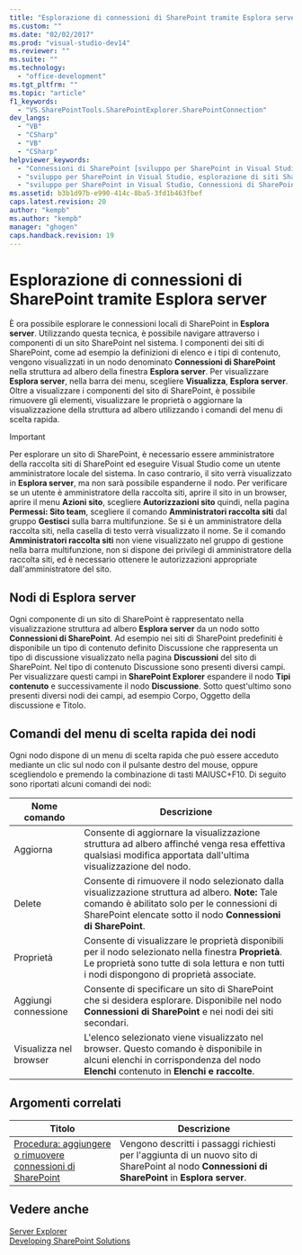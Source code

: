 ```yaml
---
title: "Esplorazione di connessioni di SharePoint tramite Esplora server | Microsoft Docs"
ms.custom: ""
ms.date: "02/02/2017"
ms.prod: "visual-studio-dev14"
ms.reviewer: ""
ms.suite: ""
ms.technology: 
  - "office-development"
ms.tgt_pltfrm: ""
ms.topic: "article"
f1_keywords: 
  - "VS.SharePointTools.SharePointExplorer.SharePointConnection"
dev_langs: 
  - "VB"
  - "CSharp"
  - "VB"
  - "CSharp"
helpviewer_keywords: 
  - "Connessioni di SharePoint [sviluppo per SharePoint in Visual Studio]"
  - "sviluppo per SharePoint in Visual Studio, esplorazione di siti SharePoint"
  - "sviluppo per SharePoint in Visual Studio, Connessioni di SharePoint"
ms.assetid: b3b1d97b-e990-414c-8ba5-3fd1b463fbef
caps.latest.revision: 20
author: "kempb"
ms.author: "kempb"
manager: "ghogen"
caps.handback.revision: 19
---
```

# Esplorazione di connessioni di SharePoint tramite Esplora server
  È ora possibile esplorare le connessioni locali di SharePoint in **Esplora server**.  Utilizzando questa tecnica, è possibile navigare attraverso i componenti di un sito SharePoint nel sistema.  I componenti dei siti di SharePoint, come ad esempio la definizioni di elenco e i tipi di contenuto, vengono visualizzati in un nodo denominato **Connessioni di SharePoint** nella struttura ad albero della finestra **Esplora server**.  Per visualizzare **Esplora server**, nella barra dei menu, scegliere **Visualizza**, **Esplora server**.  Oltre a visualizzare i componenti del sito di SharePoint, è possibile rimuovere gli elementi, visualizzare le proprietà o aggiornare la visualizzazione della struttura ad albero utilizzando i comandi del menu di scelta rapida.  
  
> [!IMPORTANT]  
>  Per esplorare un sito di SharePoint, è necessario essere amministratore della raccolta siti di SharePoint ed eseguire Visual Studio come un utente amministratore locale del sistema.  In caso contrario, il sito verrà visualizzato in **Esplora server**, ma non sarà possibile espanderne il nodo.  Per verificare se un utente è amministratore della raccolta siti, aprire il sito in un browser, aprire il menu **Azioni sito**, scegliere **Autorizzazioni sito** quindi, nella pagina **Permessi: Sito team**, scegliere il comando **Amministratori raccolta siti** dal gruppo **Gestisci** sulla barra multifunzione.  Se si è un amministratore della raccolta siti, nella casella di testo verrà visualizzato il nome.  Se il comando **Amministratori raccolta siti** non viene visualizzato nel gruppo di gestione nella barra multifunzione, non si dispone dei privilegi di amministratore della raccolta siti, ed è necessario ottenere le autorizzazioni appropriate dall'amministratore del sito.  
  
## Nodi di Esplora server  
 Ogni componente di un sito di SharePoint è rappresentato nella visualizzazione struttura ad albero **Esplora server** da un nodo sotto **Connessioni di SharePoint**.  Ad esempio nei siti di SharePoint predefiniti è disponibile un tipo di contenuto definito Discussione che rappresenta un tipo di discussione visualizzato nella pagina **Discussioni** del sito di SharePoint.  Nel tipo di contenuto Discussione sono presenti diversi campi.  Per visualizzare questi campi in **SharePoint Explorer** espandere il nodo **Tipi contenuto** e successivamente il nodo **Discussione**.  Sotto quest'ultimo sono presenti diversi nodi dei campi, ad esempio Corpo, Oggetto della discussione e Titolo.  
  
## Comandi del menu di scelta rapida dei nodi  
 Ogni nodo dispone di un menu di scelta rapida che può essere acceduto mediante un clic sul nodo con il pulsante destro del mouse, oppure scegliendolo e premendo la combinazione di tasti MAIUSC\+F10.  Di seguito sono riportati alcuni comandi dei nodi:  
  
|Nome comando|Descrizione|  
|------------------|-----------------|  
|Aggiorna|Consente di aggiornare la visualizzazione struttura ad albero affinché venga resa effettiva qualsiasi modifica apportata dall'ultima visualizzazione del nodo.|  
|Delete|Consente di rimuovere il nodo selezionato dalla visualizzazione struttura ad albero. **Note:**  Tale comando è abilitato solo per le connessioni di SharePoint elencate sotto il nodo **Connessioni di SharePoint**.|  
|Proprietà|Consente di visualizzare le proprietà disponibili per il nodo selezionato nella finestra **Proprietà**.  Le proprietà sono tutte di sola lettura e non tutti i nodi dispongono di proprietà associate.|  
|Aggiungi connessione|Consente di specificare un sito di SharePoint che si desidera esplorare.  Disponibile nel nodo **Connessioni di SharePoint** e nei nodi dei siti secondari.|  
|Visualizza nel browser|L'elenco selezionato viene visualizzato nel browser.  Questo comando è disponibile in alcuni elenchi in corrispondenza del nodo **Elenchi** contenuto in **Elenchi e raccolte**.|  
  
## Argomenti correlati  
  
|Titolo|Descrizione|  
|------------|-----------------|  
|[Procedura: aggiungere o rimuovere connessioni di SharePoint](../sharepoint/how-to-add-or-remove-sharepoint-connections.md)|Vengono descritti i passaggi richiesti per l'aggiunta di un nuovo sito di SharePoint al nodo **Connessioni di SharePoint** in **Esplora server**.|  
  
## Vedere anche  
 [Server Explorer](../Topic/Server%20Explorer.md)   
 [Developing SharePoint Solutions](../sharepoint/developing-sharepoint-solutions.md)  
  
  